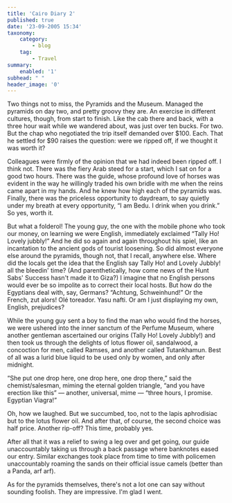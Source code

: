 ```yaml
---
title: 'Cairo Diary 2'
published: true
date: '23-09-2005 15:34'
taxonomy:
    category:
        - blog
    tag:
        - Travel
summary:
    enabled: '1'
subhead: " "
header_image: '0'
---
```


Two things not to miss, the Pyramids and the Museum. Managed the pyramids on day two, and pretty groovy they are. An exercise in different cultures, though, from start to finish. Like the cab there and back, with a three hour wait while we wandered about, was just over ten bucks. For two. But the chap who negotiated the trip itself demanded over $100. Each. That he settled for $90 raises the question: were we ripped off, if we thought it was worth it?

Colleagues were firmly of the opinion that we had indeed been ripped off. I think not. There was the fiery Arab steed for a start, which I sat on for a good two hours. There was the guide, whose profound love of horses was evident in the way he willingly traded his own bridle with me when the reins came apart in my hands. And he knew how high each of the pyramids was. Finally, there was the priceless opportunity to daydream, to say quietly under my breath at every opportunity, “I am Bedu. I drink when you drink.” So yes, worth it.

But what a folderol! The young guy, the one with the mobile phone who took our money, on learning we were English, immediately exclaimed “Tally Ho! Lovely jubbly!” And he did so again and again throughout his spiel, like an incantation to the ancient gods of tourist loosening. So did almost everyone else around the pyramids, though not, that I recall, anywhere else. Where did the locals get the idea that the English say Tally Ho! and Lovely Jubbly! all the bleedin' time? (And parenthetically, how come news of the Hunt Sabs' Success hasn't made it to Giza?)  I imagine that no English persons would ever be so impolite as to correct their local hosts. But how do the Egyptians deal with, say, Germans? “Achtung, Schweinhund!” Or the French, zut alors! Olé toreador. Yasu nafti. Or am I just displaying my own, English, prejudices?

While the young guy sent a boy to find the man who would find the horses, we were ushered into the inner sanctum of the Perfume Museum, where another gentleman ascertained our origins (Tally Ho! Lovely Jubbly!) and then took us through the delights of lotus flower oil, sandalwood, a concoction for men, called Ramses, and another called Tutankhamun. Best of all was a lurid blue liquid to be used only by women, and only after midnight.

“She put one drop here, one drop here, one drop there,” said the chemist/salesman, miming the eternal golden triangle, “and you have erection like this” — another, universal, mime — “three hours, I promise. Egyptian Viagra!”

Oh, how we laughed. But we succumbed, too, not to the lapis aphrodisiac but to the lotus flower oil. And after that, of course, the second choice was half price. Another rip-off? This time, probably  yes.

After all that it was a relief to swing a leg over and get going, our guide unaccountably taking us through a back passage where banknotes eased our entry. Similar exchanges took place from time to time with policemen unaccountably roaming the sands on their official issue camels (better than a Panda, arf arf).

As for the pyramids themselves, there's not a lot one can say without sounding foolish. They are impressive. I'm glad I went.
